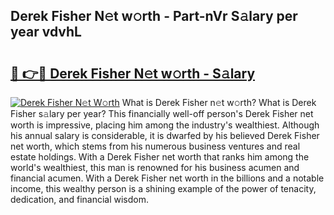 ## Derek Fisher N𝚎t w𝚘rth - Part-nVr S𝚊lary per year vdvhL

# <h2><a href="http://gc1pld.nevu.top/?p=Derek+Fisher">🔗 👉🔴 Derek Fisher N𝚎t w𝚘rth - S𝚊lary</a></h2>

[![Derek Fisher N𝚎t W𝚘rth](https://i.imgur.com/Oavwk0R.jpeg)](http://gc1pld.nevu.top/?p=Derek+Fisher)
What is Derek Fisher n𝚎t w𝚘rth? What is Derek Fisher s𝚊lary per year?
This financially well-off person's Derek Fisher net worth is impressive, placing him among the industry's wealthiest. Although his annual salary is considerable, it is dwarfed by his believed Derek Fisher net worth, which stems from his numerous business ventures and real estate holdings. With a Derek Fisher net worth that ranks him among the world's wealthiest, this man is renowned for his business acumen and financial acumen. With a Derek Fisher net worth in the billions and a notable income, this wealthy person is a shining example of the power of tenacity, dedication, and financial wisdom.
